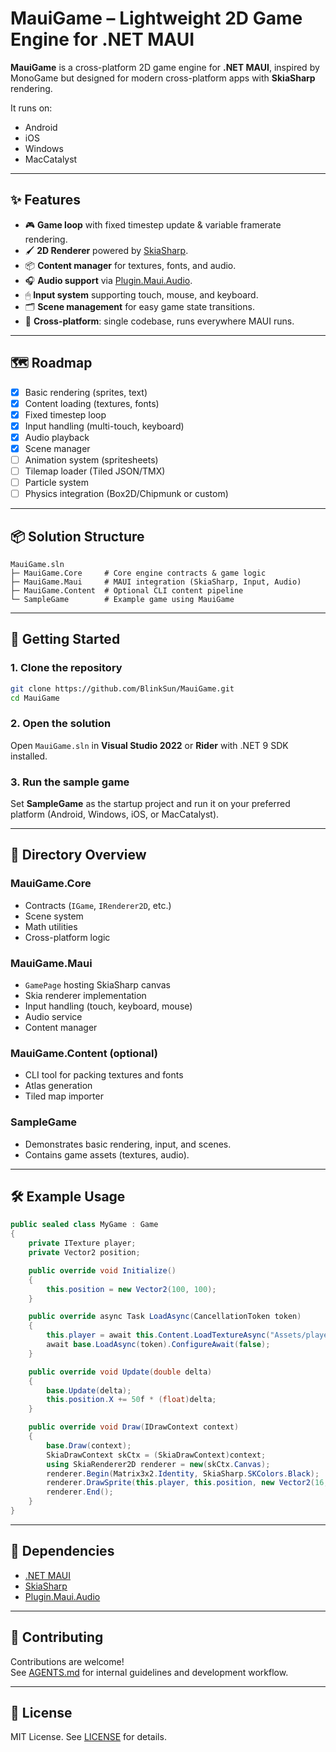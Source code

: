 ﻿# MauiGame – Lightweight 2D Game Engine for .NET MAUI

**MauiGame** is a cross-platform 2D game engine for **.NET MAUI**, inspired by MonoGame but designed for modern cross-platform apps with **SkiaSharp** rendering.

It runs on:
- Android
- iOS
- Windows
- MacCatalyst

---

## ✨ Features

- 🎮 **Game loop** with fixed timestep update & variable framerate rendering.
- 🖌 **2D Renderer** powered by [SkiaSharp](https://github.com/mono/SkiaSharp).
- 📦 **Content manager** for textures, fonts, and audio.
- 🎧 **Audio support** via [Plugin.Maui.Audio](https://github.com/jfversluis/Plugin.Maui.Audio).
- 🖱 **Input system** supporting touch, mouse, and keyboard.
- 🗂 **Scene management** for easy game state transitions.
- 📜 **Cross-platform**: single codebase, runs everywhere MAUI runs.

---

## 🗺 Roadmap

- [x] Basic rendering (sprites, text)
- [x] Content loading (textures, fonts)
- [x] Fixed timestep loop
- [x] Input handling (multi-touch, keyboard)
- [x] Audio playback
- [x] Scene manager
- [ ] Animation system (spritesheets)
- [ ] Tilemap loader (Tiled JSON/TMX)
- [ ] Particle system
- [ ] Physics integration (Box2D/Chipmunk or custom)

---

## 📦 Solution Structure

```text
MauiGame.sln
├─ MauiGame.Core     # Core engine contracts & game logic
├─ MauiGame.Maui     # MAUI integration (SkiaSharp, Input, Audio)
├─ MauiGame.Content  # Optional CLI content pipeline
└─ SampleGame        # Example game using MauiGame
```

---

## 🚀 Getting Started

### 1. Clone the repository
```bash
git clone https://github.com/BlinkSun/MauiGame.git
cd MauiGame
```

### 2. Open the solution
Open `MauiGame.sln` in **Visual Studio 2022** or **Rider** with .NET 9 SDK installed.

### 3. Run the sample game
Set **SampleGame** as the startup project and run it on your preferred platform (Android, Windows, iOS, or MacCatalyst).

---

## 📂 Directory Overview

### MauiGame.Core
- Contracts (`IGame`, `IRenderer2D`, etc.)
- Scene system
- Math utilities
- Cross-platform logic

### MauiGame.Maui
- `GamePage` hosting SkiaSharp canvas
- Skia renderer implementation
- Input handling (touch, keyboard, mouse)
- Audio service
- Content manager

### MauiGame.Content (optional)
- CLI tool for packing textures and fonts
- Atlas generation
- Tiled map importer

### SampleGame
- Demonstrates basic rendering, input, and scenes.
- Contains game assets (textures, audio).

---

## 🛠 Example Usage

```csharp
public sealed class MyGame : Game
{
    private ITexture player;
    private Vector2 position;

    public override void Initialize()
    {
        this.position = new Vector2(100, 100);
    }

    public override async Task LoadAsync(CancellationToken token)
    {
        this.player = await this.Content.LoadTextureAsync("Assets/player.png", token);
        await base.LoadAsync(token).ConfigureAwait(false);
    }

    public override void Update(double delta)
    {
        base.Update(delta);
        this.position.X += 50f * (float)delta;
    }

    public override void Draw(IDrawContext context)
    {
        base.Draw(context);
        SkiaDrawContext skCtx = (SkiaDrawContext)context;
        using SkiaRenderer2D renderer = new(skCtx.Canvas);
        renderer.Begin(Matrix3x2.Identity, SkiaSharp.SKColors.Black);
        renderer.DrawSprite(this.player, this.position, new Vector2(16, 16), Vector2.One, 0f, null);
        renderer.End();
    }
}
```

---

## 🧩 Dependencies

- [.NET MAUI](https://learn.microsoft.com/dotnet/maui/)
- [SkiaSharp](https://github.com/mono/SkiaSharp)
- [Plugin.Maui.Audio](https://github.com/jfversluis/Plugin.Maui.Audio)

---

## 🤝 Contributing

Contributions are welcome!  
See [AGENTS.md](AGENTS.md) for internal guidelines and development workflow.

---

## 📜 License

MIT License. See [LICENSE](LICENSE) for details.
